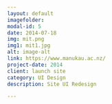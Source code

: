 ```yaml
---
layout: default
imagefolder: 
modal-id: 5
date: 2014-07-18
img: mit.png
img1: mit1.jpg
alt: image-alt
link: https://www.manukau.ac.nz/
project-date: 2014
client: launch site
category: UI Design
description: Site UI Redesign

---
```

